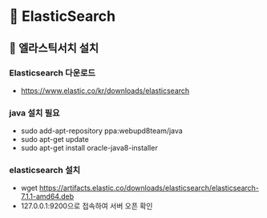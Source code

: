 # :book: ElasticSearch

## :pushpin: 엘라스틱서치 설치

### Elasticsearch 다운로드

- https://www.elastic.co/kr/downloads/elasticsearch


### java 설치 필요

- sudo add-apt-repository ppa:webupd8team/java
- sudo apt-get update
- sudo apt-get install oracle-java8-installer


### elasticsearch 설치

- wget https://artifacts.elastic.co/downloads/elasticsearch/elasticsearch-7.1.1-amd64.deb
- 127.0.0.1:9200으로 접속하여 서버 오픈 확인

